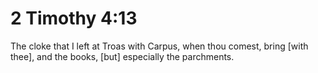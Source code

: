 # 2 Timothy 4:13

The cloke that I left at Troas with Carpus, when thou comest, bring [with thee], and the books, [but] especially the parchments.